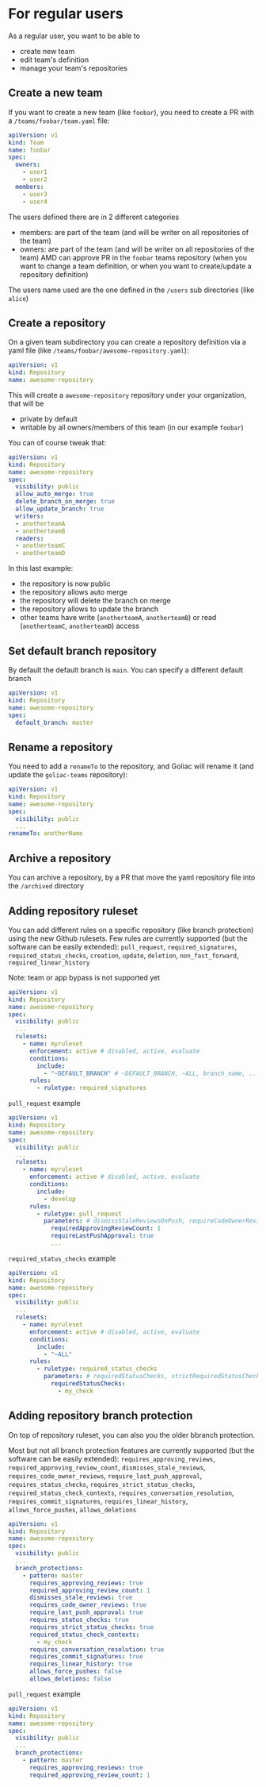# For regular users

As a regular user, you want to be able to
- create new team
- edit team's definition
- manage your team's repositories

## Create a new team

If you want to create a new team (like `foobar`), you need to create a PR with a `/teams/foobar/team.yaml` file:

```yaml
apiVersion: v1
kind: Team
name: foobar
spec:
  owners:
    - user1
    - user2
  members:
    - user3
    - user4
```

The users defined there are in 2 different categories
- members: are part of the team (and will be writer on all repositories of the team)
- owners: are part of the team (and will be writer on all repositories of the team) AMD can approve PR in the `foobar` teams repository (when you want to change a team definition, or when you want to create/update a repository definition)

The users name used are the one defined in the `/users` sub directories (like `alice`)

## Create a repository

On a given team subdirectory you can create a repository definition via a yaml file (like `/teams/foobar/awesome-repository.yaml`):

```yaml
apiVersion: v1
kind: Repository
name: awesome-repository
```

This will create a `awesome-repository` repository under your organization, that will be
- private by default
- writable by all owners/members of this team (in our example `foobar`)

You can of course tweak that:

```yaml
apiVersion: v1
kind: Repository
name: awesome-repository
spec:
  visibility: public
  allow_auto_merge: true
  delete_branch_on_merge: true
  allow_update_branch: true
  writers:
  - anotherteamA
  - anotherteamB
  readers:
  - anotherteamC
  - anotherteamD
```

In this last example:
- the repository is now public
- the repository allows auto merge
- the repository will delete the branch on merge
- the repository allows to update the branch
- other teams have write (`anotherteamA`, `anotherteamB`) or read (`anotherteamC`, `anotherteamD`) access

## Set default branch repository

By default the default branch is `main`.
You can specify a different default branch

```yaml
apiVersion: v1
kind: Repository
name: awesome-repository
spec:
  default_branch: master
```

## Rename a repository

You need to add a `renameTo` to the repository, and Goliac will rename it (and update the `goliac-teams` repository):

```yaml
apiVersion: v1
kind: Repository
name: awesome-repository
spec:
  visibility: public
  ...
renameTo: anotherName
```


## Archive a repository

You can archive a repository, by a PR that move the yaml repository file into the `/archived` directory

## Adding repository ruleset

You can add different rules on a specific repository (like branch protection) using the new Github rulesets.
Few rules are currently supported (but the software can be easily extended): `pull_request`, `required_signatures`, `required_status_checks`, `creation`, `update`, `deletion`, `non_fast_forward`, `required_linear_history`

Note: team or app bypass is not supported yet

```yaml
apiVersion: v1
kind: Repository
name: awesome-repository
spec:
  visibility: public
  ...
  rulesets:
    - name: myruleset
      enforcement: active # disabled, active, evaluate
      conditions:
        include: 
          - "~DEFAULT_BRANCH" # ~DEFAULT_BRANCH, ~ALL, branch_name, ...
      rules:
        - ruletype: required_signatures
```

`pull_request` example

```yaml
apiVersion: v1
kind: Repository
name: awesome-repository
spec:
  visibility: public
  ...
  rulesets:
    - name: myruleset
      enforcement: active # disabled, active, evaluate
      conditions:
        include: 
          - develop
      rules:
        - ruletype: pull_request
          parameters: # dismissStaleReviewsOnPush, requireCodeOwnerReview, requiredApprovingReviewCount, requiredReviewThreadResolution, requireLastPushApproval
            requiredApprovingReviewCount: 1
            requireLastPushApproval: true
            ...
```

`required_status_checks` example

```yaml
apiVersion: v1
kind: Repository
name: awesome-repository
spec:
  visibility: public
  ...
  rulesets:
    - name: myruleset
      enforcement: active # disabled, active, evaluate
      conditions:
        include: 
          - "~ALL"
      rules:
        - ruletype: required_status_checks
          parameters: # requiredStatusChecks, strictRequiredStatusChecksPolicy
            requiredStatusChecks:
              - my_check
```

## Adding repository branch protection

On top of repository ruleset, you can also you the older bbranch protection.

Most but not all branch protection features are currently supported (but the software can be easily extended): `requires_approving_reviews`, `required_approving_review_count`, `dismisses_stale_reviews`, `requires_code_owner_reviews`, `require_last_push_approval`, `requires_status_checks`, `requires_strict_status_checks`, `required_status_check_contexts`, `requires_conversation_resolution`, `requires_commit_signatures`, `requires_linear_history`, `allows_force_pushes`, `allows_deletions`


```yaml
apiVersion: v1
kind: Repository
name: awesome-repository
spec:
  visibility: public
  ...
  branch_protections:
    - pattern: master
      requires_approving_reviews: true
      required_approving_review_count: 1
      dismisses_stale_reviews: true
      requires_code_owner_reviews: true
      require_last_push_approval: true
      requires_status_checks: true
      requires_strict_status_checks: true
      required_status_check_contexts:
        - my_check
      requires_conversation_resolution: true
      requires_commit_signatures: true
      requires_linear_history: true
      allows_force_pushes: false
      allows_deletions: false
```

`pull_request` example

```yaml
apiVersion: v1
kind: Repository
name: awesome-repository
spec:
  visibility: public
  ...
  branch_protections:
    - pattern: master
      requires_approving_reviews: true
      required_approving_review_count: 1
```
